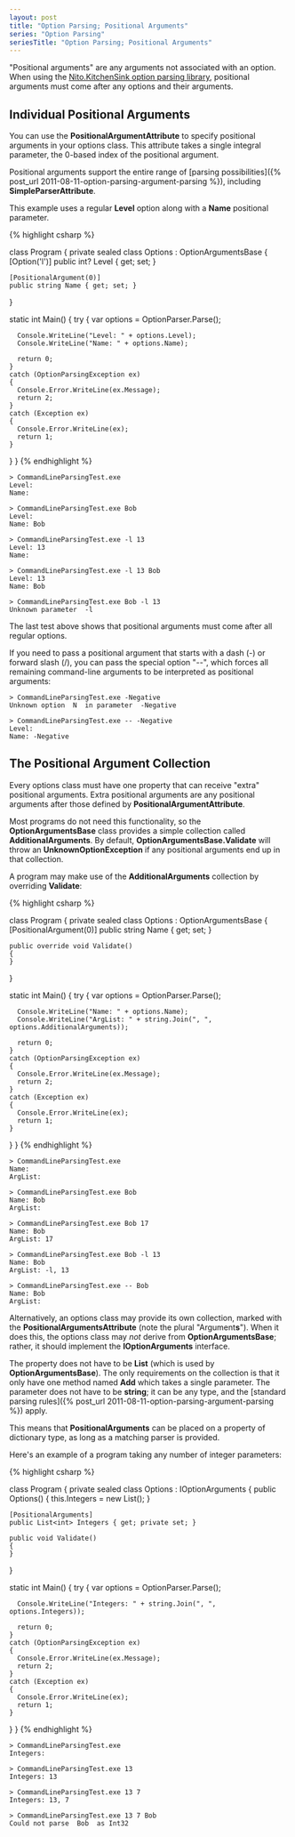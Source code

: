 ```yaml
---
layout: post
title: "Option Parsing; Positional Arguments"
series: "Option Parsing"
seriesTitle: "Option Parsing; Positional Arguments"
---
```

"Positional arguments" are any arguments not associated with an option. When using the [Nito.KitchenSink option parsing library](http://nuget.org/List/Packages/Nito.KitchenSink.OptionParsing), positional arguments must come after any options and their arguments.

## Individual Positional Arguments

You can use the **PositionalArgumentAttribute** to specify positional arguments in your options class. This attribute takes a single integral parameter, the 0-based index of the positional argument.

Positional arguments support the entire range of [parsing possibilities]({% post_url 2011-08-11-option-parsing-argument-parsing %}), including **SimpleParserAttribute**.

This example uses a regular **Level** option along with a **Name** positional parameter.

{% highlight csharp %}

class Program
{
  private sealed class Options : OptionArgumentsBase
  {
    [Option('l')]
    public int? Level { get; set; }

    [PositionalArgument(0)]
    public string Name { get; set; }
  }

  static int Main()
  {
    try
    {
      var options = OptionParser.Parse<Options>();

      Console.WriteLine("Level: " + options.Level);
      Console.WriteLine("Name: " + options.Name);

      return 0;
    }
    catch (OptionParsingException ex)
    {
      Console.Error.WriteLine(ex.Message);
      return 2;
    }
    catch (Exception ex)
    {
      Console.Error.WriteLine(ex);
      return 1;
    }
  }
}
{% endhighlight %}

    > CommandLineParsingTest.exe
    Level:
    Name:
    
    > CommandLineParsingTest.exe Bob
    Level:
    Name: Bob
    
    > CommandLineParsingTest.exe -l 13
    Level: 13
    Name:
    
    > CommandLineParsingTest.exe -l 13 Bob
    Level: 13
    Name: Bob
    
    > CommandLineParsingTest.exe Bob -l 13
    Unknown parameter  -l

The last test above shows that positional arguments must come after all regular options.

If you need to pass a positional argument that starts with a dash (-) or forward slash (/), you can pass the special option "--", which forces all remaining command-line arguments to be interpreted as positional arguments:

    > CommandLineParsingTest.exe -Negative
    Unknown option  N  in parameter  -Negative
    
    > CommandLineParsingTest.exe -- -Negative
    Level:
    Name: -Negative

## The Positional Argument Collection

Every options class must have one property that can receive "extra" positional arguments. Extra positional arguments are any positional arguments after those defined by **PositionalArgumentAttribute**.

Most programs do not need this functionality, so the **OptionArgumentsBase** class provides a simple collection called **AdditionalArguments**. By default, **OptionArgumentsBase.Validate** will throw an **UnknownOptionException** if any positional arguments end up in that collection.

A program may make use of the **AdditionalArguments** collection by overriding **Validate**:

{% highlight csharp %}

class Program
{
  private sealed class Options : OptionArgumentsBase
  {
    [PositionalArgument(0)]
    public string Name { get; set; }

    public override void Validate()
    {
    }
  }

  static int Main()
  {
    try
    {
      var options = OptionParser.Parse<Options>();

      Console.WriteLine("Name: " + options.Name);
      Console.WriteLine("ArgList: " + string.Join(", ", options.AdditionalArguments));

      return 0;
    }
    catch (OptionParsingException ex)
    {
      Console.Error.WriteLine(ex.Message);
      return 2;
    }
    catch (Exception ex)
    {
      Console.Error.WriteLine(ex);
      return 1;
    }
  }
}
{% endhighlight %}

    > CommandLineParsingTest.exe
    Name:
    ArgList:
    
    > CommandLineParsingTest.exe Bob
    Name: Bob
    ArgList:
    
    > CommandLineParsingTest.exe Bob 17
    Name: Bob
    ArgList: 17
    
    > CommandLineParsingTest.exe Bob -l 13
    Name: Bob
    ArgList: -l, 13
    
    > CommandLineParsingTest.exe -- Bob
    Name: Bob
    ArgList:

Alternatively, an options class may provide its own collection, marked with the **PositionalArgumentsAttribute** (note the plural "Argument**s**"). When it does this, the options class may _not_ derive from **OptionArgumentsBase**; rather, it should implement the **IOptionArguments** interface.

The property does not have to be **List<string>** (which is used by **OptionArgumentsBase**). The only requirements on the collection is that it only have one method named **Add** which takes a single parameter. The parameter does not have to be **string**; it can be any type, and the [standard parsing rules]({% post_url 2011-08-11-option-parsing-argument-parsing %}) apply.

<div class="alert alert-info" markdown="1">
<i class="fa fa-hand-o-right fa-2x pull-left"></i>

This means that **PositionalArguments** can be placed on a property of dictionary type, as long as a matching parser is provided.
</div>

Here's an example of a program taking any number of integer parameters:

{% highlight csharp %}

class Program
{
  private sealed class Options : IOptionArguments
  {
    public Options()
    {
      this.Integers = new List<int>();
    }

    [PositionalArguments]
    public List<int> Integers { get; private set; }

    public void Validate()
    {
    }
  }

  static int Main()
  {
    try
    {
      var options = OptionParser.Parse<Options>();

      Console.WriteLine("Integers: " + string.Join(", ", options.Integers));

      return 0;
    }
    catch (OptionParsingException ex)
    {
      Console.Error.WriteLine(ex.Message);
      return 2;
    }
    catch (Exception ex)
    {
      Console.Error.WriteLine(ex);
      return 1;
    }
  }
}
{% endhighlight %}

    > CommandLineParsingTest.exe
    Integers:
    
    > CommandLineParsingTest.exe 13
    Integers: 13
    
    > CommandLineParsingTest.exe 13 7
    Integers: 13, 7
    
    > CommandLineParsingTest.exe 13 7 Bob
    Could not parse  Bob  as Int32
